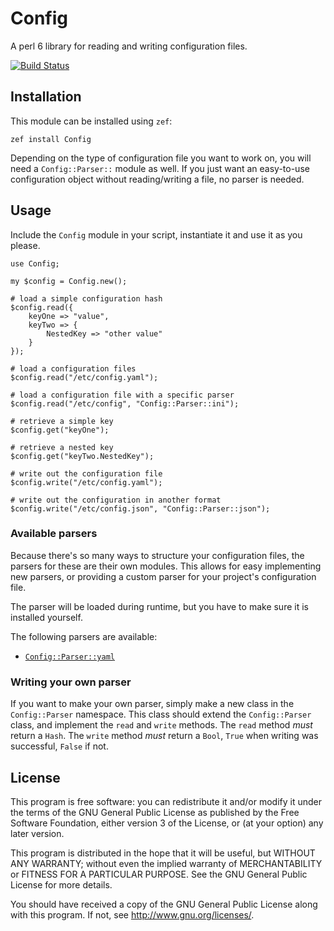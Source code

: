 # Config
A perl 6 library for reading and writing configuration files.

[![Build Status](https://travis-ci.org/scriptkitties/p6-Config.svg?branch=master)](https://travis-ci.org/scriptkitties/p6-Config)

## Installation
This module can be installed using `zef`:

```
zef install Config
```

Depending on the type of configuration file you want to work on, you will need a
`Config::Parser::` module as well. If you just want an easy-to-use configuration
object without reading/writing a file, no parser is needed.

## Usage
Include the `Config` module in your script, instantiate it and use it as you
please.

```perl6
use Config;

my $config = Config.new();

# load a simple configuration hash
$config.read({
    keyOne => "value",
    keyTwo => {
        NestedKey => "other value"
    }
});

# load a configuration files
$config.read("/etc/config.yaml");

# load a configuration file with a specific parser
$config.read("/etc/config", "Config::Parser::ini");

# retrieve a simple key
$config.get("keyOne");

# retrieve a nested key
$config.get("keyTwo.NestedKey");

# write out the configuration file
$config.write("/etc/config.yaml");

# write out the configuration in another format
$config.write("/etc/config.json", "Config::Parser::json");
```

### Available parsers
Because there's so many ways to structure your configuration files, the parsers
for these are their own modules. This allows for easy implementing new parsers,
or providing a custom parser for your project's configuration file.

The parser will be loaded during runtime, but you have to make sure it is
installed yourself.

The following parsers are available:

- [`Config::Parser::yaml`](https://github.com/scriptkitties/p6-Config-Parser-yaml)

### Writing your own parser
If you want to make your own parser, simply make a new class in the
`Config::Parser` namespace. This class should extend the `Config::Parser` class,
and implement the `read` and `write` methods. The `read` method *must* return a
`Hash`. The `write` method *must* return a `Bool`, `True` when writing was
successful, `False` if not.

## License
This program is free software: you can redistribute it and/or modify it under
the terms of the GNU General Public License as published by the Free Software
Foundation, either version 3 of the License, or (at your option) any later
version.

This program is distributed in the hope that it will be useful, but WITHOUT ANY
WARRANTY; without even the implied warranty of MERCHANTABILITY or FITNESS FOR A
PARTICULAR PURPOSE.  See the GNU General Public License for more details.

You should have received a copy of the GNU General Public License along with
this program.  If not, see <http://www.gnu.org/licenses/>.
